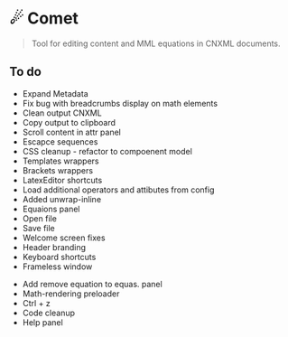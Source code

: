 ☄ Comet
=========================
> Tool for editing content and MML equations in CNXML documents.


## To do
+ Expand Metadata
+ Fix bug with breadcrumbs display on math elements
+ Clean output CNXML
+ Copy output to clipboard
+ Scroll content in attr panel
+ Escapce sequences
+ CSS cleanup - refactor to compoenent model
+ Templates wrappers
+ Brackets wrappers
+ LatexEditor shortcuts
+ Load additional operators and attibutes from config
+ Added unwrap-inline
+ Equaions panel
+ Open file
+ Save file
+ Welcome screen fixes
+ Header branding
+ Keyboard shortcuts
+ Frameless window
- Add remove equation to equas. panel
- Math-rendering preloader
- Ctrl + z
- Code cleanup
- Help panel
